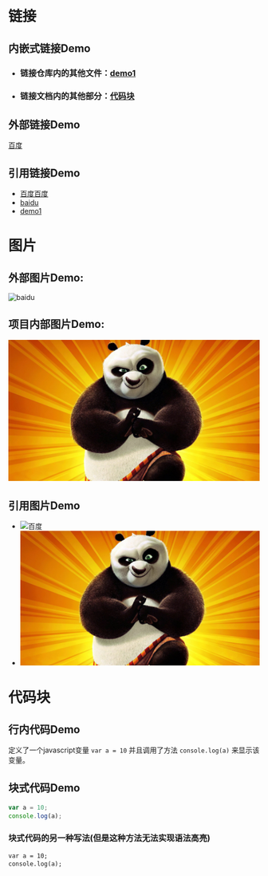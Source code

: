 # 链接

## 内嵌式链接Demo
- ### 链接仓库内的其他文件：[demo1](demo1.md)
- ### 链接文档内的其他部分：[代码块](demo2.md#代码块)

## 外部链接Demo
[百度](https://www.baidu.com)

## 引用链接Demo
- [百度百度][baidu]  
- [baidu]
- [demo1]
# 图片

## 外部图片Demo:
![baidu](https://www.baidu.com/img/PCtm_d9c8750bed0b3c7d089fa7d55720d6cf.png "百度图片")

## 项目内部图片Demo:
![Kung Fu panda](images/panda.jpg "功夫熊猫")

## 引用图片Demo
- ![百度][baidu]
- ![kung fu panda][Kung Fu panda]
# 代码块

## 行内代码Demo
定义了一个javascript变量 `var a = 10`  并且调用了方法 `console.log(a)` 来显示该变量。

## 块式代码Demo
```javascript
var a = 10;
console.log(a);
```

### 块式代码的另一种写法(但是这种方法无法实现语法高亮)
    var a = 10;
    console.log(a);


<!-- 定义链接引用 -->
[baidu]:https://www.baidu.com
[demo1]:demo1.md

<!-- 定义图片引用 -->
[baidu]:https://www.baidu.com/img/PCtm_d9c8750bed0b3c7d089fa7d55720d6cf.png "百度图片"
[Kung Fu panda]:images/panda.jpg "功夫熊猫"